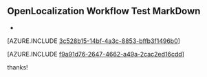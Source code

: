 ## OpenLocalization Workflow Test MarkDown
* 

[AZURE.INCLUDE [3c528b15-14bf-4a3c-8853-bffb3f1496b0](calleeMd1.md)]



[AZURE.INCLUDE [f9a91d76-2647-4662-a49a-2cac2ed16cdd](calleeMd2.md)]

 
thanks!